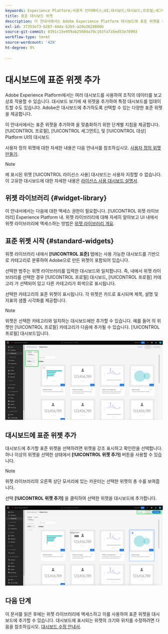 ```yaml
---
keywords: Experience Platform;사용자 인터페이스;UI;대시보드;대시보드;프로필;세그먼트;대상;라이선스 사용
title: 표준 대시보드 위젯
description: 이 안내서에서는 Adobe Experience Platform 대시보드에 표준 위젯을 추가하는 방법에 대한 단계별 지침을 제공합니다.
exl-id: 37353e73-b207-444a-b2b5-a20a3628086b
source-git-commit: 0391c15e959ab25604a70c163fa7a5ed53e78993
workflow-type: tm+mt
source-wordcount: '429'
ht-degree: 0%

---
```


# 대시보드에 표준 위젯 추가

Adobe Experience Platform에서는 여러 대시보드를 사용하여 조직의 데이터를 보고 상호 작용할 수 있습니다. 대시보드 보기에 새 위젯을 추가하여 특정 대시보드를 업데이트할 수도 있습니다. Adobe은 대시보드에 추가하도록 선택할 수 있는 다양한 표준 위젯을 제공합니다.

이 안내서에서는 표준 위젯을 추가하여 을 맞춤화하기 위한 단계별 지침을 제공합니다. [!UICONTROL 프로필], [!UICONTROL 세그먼트], 및 [!UICONTROL 대상] Platform UI의 대시보드

사용자 정의 위젯에 대한 자세한 내용은 다음 안내서를 참조하십시오. [사용자 정의 위젯 만들기](custom-widgets.md).

>[!NOTE]
>
>에 표시된 위젯 [!UICONTROL 라이선스 사용] 대시보드는 사용자 지정할 수 없습니다. 이 고유한 대시보드에 대한 자세한 내용은 [라이선스 사용 대시보드 설명서](../guides/license-usage.md).

## 위젯 라이브러리 {#widget-library}

이 안내서에서는 다음에 대한 액세스 권한이 필요합니다. [!UICONTROL 위젯 라이브러리] Experience Platform 내. 위젯 라이브러리에 대해 자세히 알아보고 UI 내에서 위젯 라이브러리에 액세스하는 방법은 [위젯 라이브러리 개요](widget-library.md).

## 표준 위젯 시작 {#standard-widgets}

위젯 라이브러리 내에서 **[!UICONTROL 표준]** 탭에는 사용 가능한 대시보드를 기반으로 카테고리로 분류하여 Adobe으로 만든 위젯이 포함되어 있습니다.

선택한 범주는 위젯 라이브러리를 입력한 대시보드와 일치합니다. 즉, 내에서 위젯 라이브러리를 선택한 경우 [!UICONTROL 프로필] 대시보드, [!UICONTROL 프로필] 카테고리 가 선택되어 있고 다른 카테고리가 회색으로 표시됩니다.

선택한 카테고리의 표준 위젯이 표시됩니다. 각 위젯은 카드로 표시되며 제목, 설명 및 지표의 샘플 시각화를 제공합니다.

>[!NOTE]
>
>위젯은 선택한 카테고리와 일치하는 대시보드에만 추가할 수 있습니다. 예를 들어 의 위젯만 [!UICONTROL 프로필] 카테고리가 다음에 추가될 수 있습니다. [!UICONTROL 프로필] 대시보드입니다.

![표준 탭과 사용 가능한 카테고리가 강조 표시된 위젯 라이브러리 작업 영역입니다.](../images/customization/standard-widgets.png)

## 대시보드에 표준 위젯 추가

대시보드에 추가할 표준 위젯을 선택하려면 위젯을 강조 표시하고 확인란을 선택합니다. 하나 이상의 위젯을 선택한 상태에서 **[!UICONTROL 위젯 추가]** 버튼을 사용할 수 있습니다.

>[!NOTE]
>
>위젯 라이브러리의 오른쪽 상단 모서리에 있는 카운터는 선택한 위젯의 총 수를 보여줍니다.

선택 **[!UICONTROL 위젯 추가]** 을 클릭하여 선택한 위젯을 대시보드에 추가합니다.

![위젯이 선택되고 위젯 추가 및 취소 가 강조 표시된 위젯 라이브러리 작업 영역입니다.](../images/customization/add-widget.png)

## 다음 단계

이 문서를 읽은 후에는 위젯 라이브러리에 액세스하고 이를 사용하여 표준 위젯을 대시보드에 추가할 수 있습니다. 대시보드에 표시되는 위젯의 크기와 위치를 수정하려면 다음을 참조하십시오. [대시보드 수정 안내서](modify.md).
